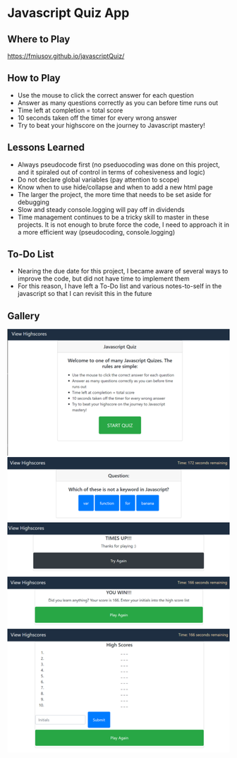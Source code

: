 # Javascript Quiz App

## Where to Play

https://fmiusov.github.io/javascriptQuiz/

## How to Play

- Use the mouse to click the correct answer for each question
- Answer as many questions correctly as you can before time runs out
- Time left at completion = total score
- 10 seconds taken off the timer for every wrong answer
- Try to beat your highscore on the journey to Javascript mastery!

## Lessons Learned

- Always pseudocode first (no pseduocoding was done on this project, and it spiraled out of control in terms of cohesiveness and logic)
- Do not declare global variables (pay attention to scope)
- Know when to use hide/collapse and when to add a new html page
- The larger the project, the more time that needs to be set aside for debugging
- Slow and steady console.logging will pay off in dividends
- Time management continues to be a tricky skill to master in these projects. It is not enough to brute force the code, I need to approach it in a more efficient way (pseudocoding, console.logging)

## To-Do List

- Nearing the due date for this project, I became aware of several ways to improve the code, but did not have time to implement them
- For this reason, I have left a To-Do list and various notes-to-self in the javascript so that I can revisit this in the future

## Gallery
![welcome](jsQuizImgs/welcome.PNG "welcome")
![quizquestion](jsQuizImgs/quizquestion.PNG "quizquestion")
![gameover](jsQuizImgs/gameover.PNG "gameover")
![youwin](jsQuizImgs/youwin.PNG "youwin")
![highscores](jsQuizImgs/highscores.PNG "highscores")